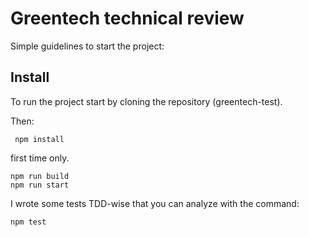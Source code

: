 # Greentech technical review

Simple guidelines to start the project:

 ## Install 

To run the project start by cloning the repository (greentech-test).

Then:
 

     npm install
     
	
first time only.

    npm run build
    npm run start 

I wrote some tests TDD-wise that you can analyze with the command:
 

    npm test

 

    

 
